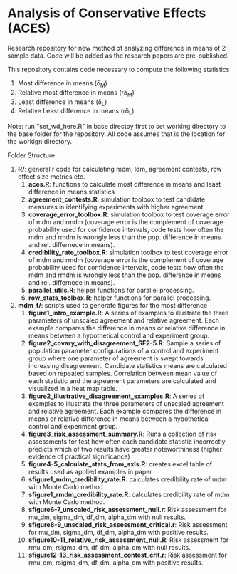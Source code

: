 # Analysis of Conservative Effects (ACES)
Research repository for new method of analyzing difference in means of 2-sample data. Code will be added as the research papers are pre-published.

This repository contains code necessary to compute the following statistics
1. Most difference in means (&delta;<sub>M</sub>)
2. Relative most difference in means (r&delta;<sub>M</sub>)
3. Least difference in means (&delta;<sub>L</sub>)
4. Relative Least difference in means (r&delta;<sub>L</sub>)

Note: run "set_wd_here.R" in base directoy first to set working directory to the base folder for the repository. All code assumes that is the location for the workign directory.

Folder Structure
1. __R/__: general r code for calculating mdm, ldm, agreement contests, row effect size metrics etc.
   1. __aces.R__: functions to calculate most difference in means and least difference in means statistics
   2. __agreement_contests.R__: simulation toolbox to test candidate measures in identifying experiments with higher agreement
   3. __coverage_error_toolbox.R__: simulation toolbox to test coverage error of mdm and rmdm (coverage error is the complement of coverage probability used for confidence intervals, code tests how often the mdm and rmdm is wrongly less than the pop. difference in means and rel. differnece in means).
   4. __credibility_rate_toolbox.R__: simulation toolbox to test coverage error of mdm and rmdm (coverage error is the complement of coverage probability used for confidence intervals, code tests how often the mdm and rmdm is wrongly less than the pop. difference in means and rel. differnece in means).
   5. __parallel_utils.R__: helper functions for parallel processing.
   6. __row_stats_toolbox.R__: helper functions for parallel processing.
3. __mdm_t/__: scripts used to generate figures for the most difference 
   1. __figure1_intro_example.R__: A series of examples to illustrate the three parameters of unscaled agreement and relative agreement. Each example compares the difference in means or relative difference in means between a hypothetical control and experiment group.
   2. __figure2_covary_with_disagreement_SF2-5.R__: Sample a series of population parameter configurations of a control and experiment group where one parameter of agreement is swept towards increasing disagreement. Candidate statistics means are calculated based on repeated samples. Correlation between mean value of each statistic and the agreement parameters are calculated and visualized in a heat map table. 
   3. __figure2_illustrative_disagreement_examples.R__: A series of examples to illustrate the three parameters of unscaled agreement and relative agreement. Each example compares the difference in means or relative difference in means between a hypothetical control and experiment group.
   4. __figure3_risk_assessment_summary.R__: Runs a collection of risk assessments for test how often each candidate statistic incorrectly predicts which of two results have greater noteworthiness (higher evidence of practical significance)
   5. __figure4-5_calculate_stats_from_sxls.R__: creates excel table of results used as applied examples in paper
   7. __sfigure1_mdm_credibility_rate.R__: calculates credibility rate of mdm with Monte Carlo method
   8. __sfigure1_rmdm_credibility_rate.R__: calculates credibility rate of mdm with Monte Carlo method.
   9. __sfigure6-7_unscaled_risk_assessment_null.r__: Risk assessment for mu_dm, sigma_dm, df_dm, alpha_dm with null results.
   10. __sfigure8-9_unscaled_risk_assessment_critical.r__: Risk assessment for mu_dm, sigma_dm, df_dm, alpha_dm with positive results.
   11. __sfigure10-11_relative_risk_assessment_null.R__: Risk assessment for rmu_dm, rsigma_dm, df_dm, alpha_dm with null results.
   12. __sfigure12-13_risk_assessment_contest_crit.r__: Risk assessment for rmu_dm, rsigma_dm, df_dm, alpha_dm with positive results.

